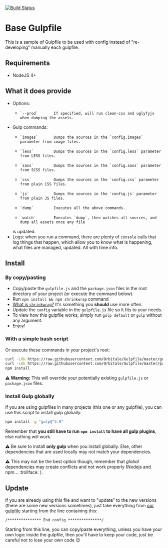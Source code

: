 [![Build Status](https://travis-ci.org/Orbitale/Gulpfile.svg)](https://travis-ci.org/Orbitale/Gulpfile)

# Base Gulpfile

This is a sample of Gulpfile to be used with config instead of "re-developing" manually each gulpfile.

## Requirements

* NodeJS 4+

## What it does provide

* Options:
  *     `--prod`       If specified, will run clean-css and uglyfyjs when dumping the assets.
* Gulp commands:
  *     `images`       Dumps the sources in the `config.images` parameter from image files.
  *     `less`         Dumps the sources in the `config.less` parameter from LESS files.
  *     `sass`         Dumps the sources in the `config.sass` parameter from SCSS files.
  *     `css`          Dumps the sources in the `config.css` parameter from plain CSS files.
  *     `js`           Dumps the sources in the `config.js` parameter from plain JS files.
  *     `dump`         Executes all the above commands.
  *     `watch`        Executes `dump`, then watches all sources, and dump all assets once any file
  is updated.
* Logs: when you run a command, there are plenty of `console` calls that log things that happen,
 which allow you to know what is happening, what files are managed, updated. All with time info.

## Install

### By copy/pasting

* Copy/paste the `gulpfile.js` and the `package.json` files in the root directory of your project
(or execute the command below).
* Run `npm install && npm shrinkwrap` command
 * [What is `shrinkwrap`?](https://docs.npmjs.com/cli/shrinkwrap)
   It's something you **should** use more often.
* Update the `config` variable in the `gulpfile.js` file so it fits to your needs.
* To view how this gulpfile works, simply run `gulp default` or `gulp` without any argument.
* Enjoy!

### With a simple bash script

Or execute these commands in your project's root:

```bash
curl -LOk https://raw.githubusercontent.com/Orbitale/Gulpfile/master/gulpfile.js -o gulpfile.js
curl -LOk https://raw.githubusercontent.com/Orbitale/Gulpfile/master/package.json -o package.json
npm install
```

**:warning: Warning:** This will override your potentially existing `gulpfile.js` or `package.json`
files.

### Install Gulp globally

If you are using gulpfiles in many projects (this one or any gulpfile), you can use this script to
install gulp globally:

```bash
npm install -g "gulp@^3.9"
```

Remember that **you still have to run `npm install` to have all gulp plugins**, else nothing will work.

:warning: Be sure to install **only gulp** when you install globally. Else, other dependencies that
are used locally may not match your dependencies.

:warning: This may not be the best option though, remember that _global_ dependencies may create
conflicts and not work properly (Nodejs and npm... :trollface: ).

## Update

If you are already using this file and want to "update" to the new versions (there are some new
versions sometimes), just take everything from [our gulpfile](gulpfile.js) starting from the line
containing this:

`/*************** End config ***************/`

Starting from this line, you can copy/paste everything, unless you have your own logic inside the
gulpfile, then you'll have to keep your code, just be careful not to lose your own code :wink:
